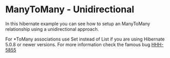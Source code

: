 # ManyToMany - Unidirectional

In this hibernate example you can see how to setup an ManyToMany relationship using a unidirectional approach.

For *ToMany associations use Set instead of List if you are using Hibernate 5.0.8 or newer versions. For more information check the famous bug [HHH-5855](https://hibernate.atlassian.net/browse/HHH-5855)
